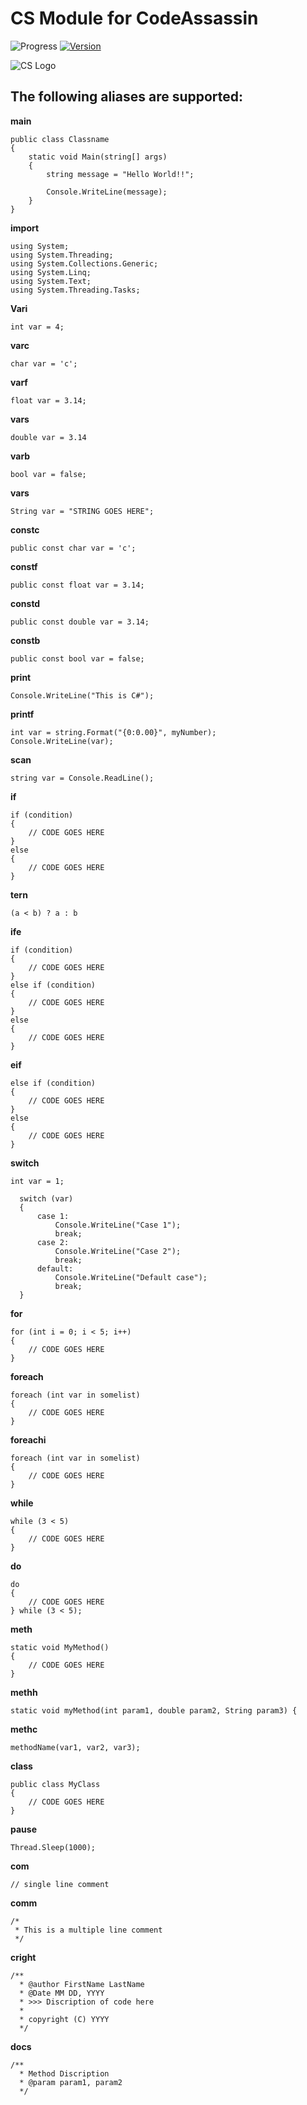 # CS Module for CodeAssassin
![Progress](https://img.shields.io/badge/Module-75%25-yellow.svg)
[![Version](https://img.shields.io/badge/Version-v0.0.1-informational.svg)](https://github.com/Abesuden/Software-Engineering/commits/master/languageModules/C/README.md)

![CS Logo](https://github.com/Abesuden/Software-Engineering/blob/master/img/languageLogos/CS_logo.png)

## The following aliases are supported:

**main**

```
public class Classname
{
    static void Main(string[] args)
    {
        string message = "Hello World!!";

        Console.WriteLine(message);
    }
}

```

**import**

```
using System;
using System.Threading;
using System.Collections.Generic;
using System.Linq;
using System.Text;
using System.Threading.Tasks;
```

**Vari**

```
int var = 4;
```

**varc**

```
char var = 'c';
```

**varf**

```
float var = 3.14;
```

**vars**

```
double var = 3.14
```

**varb**

```
bool var = false;
```

**vars**

```
String var = "STRING GOES HERE";
```

**constc**

```
public const char var = 'c';
```

**constf**

```
public const float var = 3.14;
```

**constd**

```
public const double var = 3.14;
```

**constb**

```
public const bool var = false;
```

**print**

```
Console.WriteLine("This is C#");
```

**printf**

```
int var = string.Format("{0:0.00}", myNumber);
Console.WriteLine(var);
```

**scan**

```
string var = Console.ReadLine();
```

**if**

```
if (condition)
{
	// CODE GOES HERE
}
else
{
	// CODE GOES HERE
}
```

**tern**

```
(a < b) ? a : b
```

**ife**

```
if (condition)
{
	// CODE GOES HERE
}
else if (condition)
{
	// CODE GOES HERE
}
else
{
	// CODE GOES HERE
}
```

**eif**

```
else if (condition)
{
	// CODE GOES HERE
}
else
{
	// CODE GOES HERE
}
```

**switch**

```
int var = 1;

  switch (var)
  {
      case 1:
          Console.WriteLine("Case 1");
          break;
      case 2:
          Console.WriteLine("Case 2");
          break;
      default:
          Console.WriteLine("Default case");
          break;
  }
```

**for**

```
for (int i = 0; i < 5; i++)
{
	// CODE GOES HERE
}
```

**foreach**

```
foreach (int var in somelist)
{
	// CODE GOES HERE
}
```

**foreachi**

```
foreach (int var in somelist)
{
	// CODE GOES HERE
}
```

**while**

```
while (3 < 5)
{
	// CODE GOES HERE
}
```

**do**

```
do
{
	// CODE GOES HERE
} while (3 < 5);
```

**meth**

```
static void MyMethod() 
{
	// CODE GOES HERE
}
```

**methh**

```
static void myMethod(int param1, double param2, String param3) {
```

**methc**

```
methodName(var1, var2, var3);
```

**class**

```
public class MyClass
{
	// CODE GOES HERE
}
```

**pause**

```
Thread.Sleep(1000);
```

**com**

```
// single line comment
```

**comm**

```
/*
 * This is a multiple line comment
 */
```

**cright**

```
/**
  * @author FirstName LastName
  * @Date MM DD, YYYY
  * >>> Discription of code here
  *
  * copyright (C) YYYY
  */
```

**docs**

```
/**
  * Method Discription
  * @param param1, param2
  */
```
